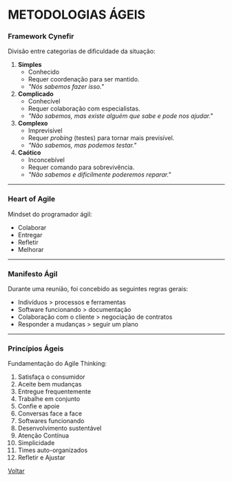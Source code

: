 # METODOLOGIAS ÁGEIS
### Framework Cynefir
Divisão entre categorias de dificuldade da situação:
1. **Simples**
    * Conhecido 
    * Requer coordenação para ser mantido.
	* _"Nós sabemos fazer isso."_
2. **Complicado**   
    * Conhecível
    * Requer colaboração com especialistas.
    * _"Não sabemos, mas existe alguém que sabe e pode nos ajudar."_
3. **Complexo**
    * Imprevisível
    * Requer _probing_ (testes) para tornar mais previsível.
    * _"Não sabemos, mas podemos testar."_
4. **Caótico** 
    * Inconcebível
    * Requer comando para sobrevivência.
    * _"Não sabemos e dificilmente poderemos reparar."_  
---
### Heart of Agile
Mindset do programador ágil:
* Colaborar
* Entregar
* Refletir
* Melhorar
---
### Manifesto Ágil
  Durante uma reunião, foi concebido as seguintes regras gerais:  
  * Indivíduos > processos e ferramentas
  * Software funcionando > documentação
  * Colaboração com o cliente > negociação de contratos
  * Responder a mudanças > seguir um plano
---
### Princípios Ágeis
  Fundamentação  do Agile Thinking:
  1. Satisfaça o consumidor
  2. Aceite bem mudanças
  3. Entregue frequentemente
  4. Trabalhe em conjunto
  5. Confie e apoie
  6. Conversas face a face
  7. Softwares funcionando
  8. Desenvolvimento sustentável
  9. Atenção Contínua
  10. Simplicidade
  11. Times auto-organizados
  12. Refletir e Ajustar

  [Voltar](../Readme.md)
